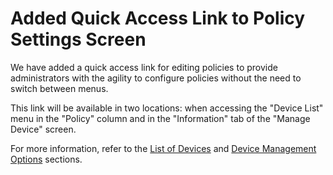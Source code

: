 # Added Quick Access Link to Policy Settings Screen

We have added a quick access link for editing policies to provide administrators with the agility to configure policies without the need to switch between menus.

This link will be available in two locations: when accessing the "Device List" menu in the "Policy" column and in the "Information" tab of the "Manage Device" screen.

For more information, refer to the [List of Devices](../../portal/dispositivos/list-of-devices/device-information.md) and [Device Management Options](../../portal/dispositivos/list-of-devices/opcoes-de-gerenciamento-de-dispositivos.md) sections.
